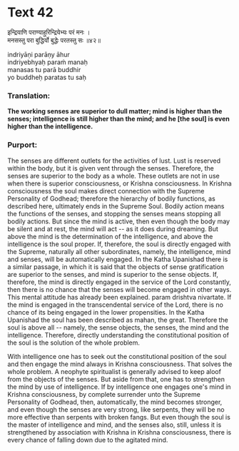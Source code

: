 # Text 42

इन्द्रियाणि पराण्याहुरिन्द्रियेभ्यः परं मनः ।  
मनसस्तु परा बुद्धिर्यो बुद्धेः परतस्तु सः ॥४२॥

indriyāṇi parāṇy āhur  
indriyebhyaḥ paraḿ manaḥ  
manasas tu parā buddhir  
yo buddheḥ paratas tu saḥ



### Translation:

**The working senses are superior to dull matter; mind is higher than the senses; intelligence is still higher than the mind; and he [the soul] is even higher than the intelligence.**

### Purport:

The senses are different outlets for the activities of lust. Lust is reserved within the body, but it is given vent through the senses. Therefore, the senses are superior to the body as a whole. These outlets are not in use when there is superior consciousness, or Krishna consciousness. In Krishna consciousness the soul makes direct connection with the Supreme Personality of Godhead; therefore the hierarchy of bodily functions, as described here, ultimately ends in the Supreme Soul. Bodily action means the functions of the senses, and stopping the senses means stopping all bodily actions. But since the mind is active, then even though the body may be silent and at rest, the mind will act -- as it does during dreaming. But above the mind is the determination of the intelligence, and above the intelligence is the soul proper. If, therefore, the soul is directly engaged with the Supreme, naturally all other subordinates, namely, the intelligence, mind and senses, will be automatically engaged. In the Katha Upanishad there is a similar passage, in which it is said that the objects of sense gratification are superior to the senses, and mind is superior to the sense objects. If, therefore, the mind is directly engaged in the service of the Lord constantly, then there is no chance that the senses will become engaged in other ways. This mental attitude has already been explained. param drishtva nivartate. If the mind is engaged in the transcendental service of the Lord, there is no chance of its being engaged in the lower propensities. In the Katha Upanishad the soul has been described as mahan, the great. Therefore the soul is above all -- namely, the sense objects, the senses, the mind and the intelligence. Therefore, directly understanding the constitutional position of the soul is the solution of the whole problem.

With intelligence one has to seek out the constitutional position of the soul and then engage the mind always in Krishna consciousness. That solves the whole problem. A neophyte spiritualist is generally advised to keep aloof from the objects of the senses. But aside from that, one has to strengthen the mind by use of intelligence. If by intelligence one engages one's mind in Krishna consciousness, by complete surrender unto the Supreme Personality of Godhead, then, automatically, the mind becomes stronger, and even though the senses are very strong, like serpents, they will be no more effective than serpents with broken fangs. But even though the soul is the master of intelligence and mind, and the senses also, still, unless it is strengthened by association with Krishna in Krishna consciousness, there is every chance of falling down due to the agitated mind.